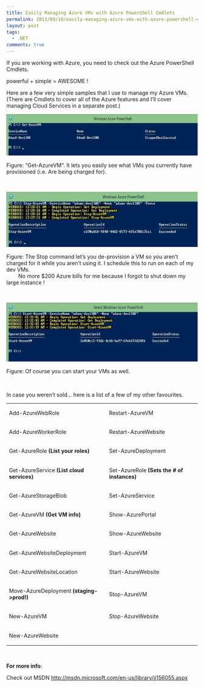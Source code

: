 ```yaml
---
title: Easily Managing Azure VMs with Azure PowerShell Cmdlets
permalink: 2013/09/10/easily-managing-azure-vms-with-azure-powershell-cmdlets/
layout: post
tags:
  - .NET
comments: true
---
```


<p>If you are working with Azure, you need to check out the Azure PowerShell Cmdlets. <p>powerful + simple = AWESOME ! <p>Here are a few very simple samples that I use to manage my Azure VMs. (There are Cmdlets to cover all of the Azure features and I’ll cover managing Cloud Services in a separate post.) <p><a href="./images/clip_image002.jpg"><img title="clip_image002" style="border-top:0;border-right:0;background-image:none;border-bottom:0;padding-top:0;padding-left:0;border-left:0;display:inline;padding-right:0;" border="0" alt="clip_image002" src="./images/clip_image002.jpg" width="618" height="109"></a> <p>Figure: “Get-AzureVM“. It lets you easily see what VMs you currently have provisioned (i.e. Are being charged for). <p><strong></strong>  <p><a href="./images/clip_image004.jpg"><img title="clip_image004" style="border-top:0;border-right:0;background-image:none;border-bottom:0;padding-top:0;padding-left:0;border-left:0;display:inline;padding-right:0;" border="0" alt="clip_image004" src="./images/clip_image004.jpg" width="618" height="145"></a> <p>Figure: The Stop command let’s you de-provision a VM so you aren’t charged for it while you aren’t using it. I schedule this to run on each of my dev VMs.<br>        No more $200 Azure bills for me because I forgot to shut down my large instance ! <p>  <p><a href="./images/clip_image006.jpg"><img title="clip_image006" style="border-top:0;border-right:0;background-image:none;border-bottom:0;padding-top:0;padding-left:0;border-left:0;display:inline;padding-right:0;" border="0" alt="clip_image006" src="./images/clip_image006.jpg" width="618" height="155"></a> <p>Figure: Of course you can start your VMs as well. <p> <p> </p> <p>In case you weren’t sold… here is a list of a few of my other favourites. </p> <table cellspacing="0" cellpadding="0" border="0"> <tbody> <tr> <td width="291"> <p>Add-AzureWebRole</p></td> <td width="283"> <p>Restart-AzureVM</p></td></tr> <tr> <td width="291"> <p>Add-AzureWorkerRole</p></td> <td width="283"> <p>Restart-AzureWebsite</p></td></tr> <tr> <td width="291"> <p>Get-AzureRole <b>(List your roles)</b></p></td> <td width="283"> <p>Set-AzureDeployment</p></td></tr> <tr> <td width="291"> <p>Get-AzureService <strong>(List cloud services)</strong></p></td> <td width="283"> <p>Set-AzureRole <strong>(Sets the # of instances)</strong></p></td></tr> <tr> <td width="291"> <p>Get-AzureStorageBlob</p></td> <td width="283"> <p>Set-AzureService</p></td></tr> <tr> <td width="291"> <p>Get-AzureVM <strong>(Get VM info)</strong></p></td> <td width="283"> <p>Show-AzurePortal</p></td></tr> <tr> <td width="291"> <p>Get-AzureWebsite</p></td> <td width="283"> <p>Show-AzureWebsite</p></td></tr> <tr> <td width="291"> <p>Get-AzureWebsiteDeployment</p></td> <td width="283"> <p>Start-AzureVM</p></td></tr> <tr> <td width="291"> <p>Get-AzureWebsiteLocation</p></td> <td width="283"> <p>Start-AzureWebsite</p></td></tr> <tr> <td width="291"> <p>Move-AzureDeployment <strong>(staging->prod!)</strong></p></td> <td width="283"> <p>Stop-AzureVM</p></td></tr> <tr> <td width="291"> <p>New-AzureVM</p></td> <td width="283"> <p>Stop-AzureWebsite</p></td></tr> <tr> <td width="291"> <p>New-AzureWebsite</p></td> <td width="283"> </td></tr></tbody></table> <p>  </p> <p><b>For more info</b>:  <p>Check out MSDN <a href="http://msdn.microsoft.com/en-us/library/jj156055.aspx">http://msdn.microsoft.com/en-us/library/jj156055.aspx</a></p>